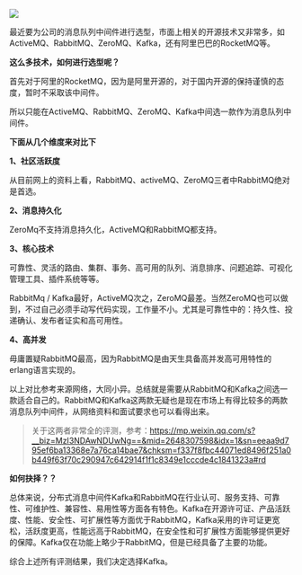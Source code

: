 ![](http://img.javastack.cn/18-1-20/18663287.jpg)

最近要为公司的消息队列中间件进行选型，市面上相关的开源技术又非常多，如ActiveMQ、RabbitMQ、ZeroMQ、Kafka，还有阿里巴巴的RocketMQ等。

**这么多技术，如何进行选型呢？**

首先对于阿里的RocketMQ，因为是阿里开源的，对于国内开源的保持谨慎的态度，暂时不采取该中间件。

所以只能在ActiveMQ、RabbitMQ、ZeroMQ、Kafka中间选一款作为消息队列中间件。

**下面从几个维度来对比下**

**1、社区活跃度**

从目前网上的资料上看，RabbitMQ、activeMQ、ZeroMQ三者中RabbitMQ绝对是首选。 

**2、消息持久化**

ZeroMq不支持消息持久化，ActiveMQ和RabbitMQ都支持。

**3、核心技术**

可靠性、灵活的路由、集群、事务、高可用的队列、消息排序、问题追踪、可视化管理工具、插件系统等等。

RabbitMq / Kafka最好，ActiveMQ次之，ZeroMQ最差。当然ZeroMQ也可以做到，不过自己必须手动写代码实现，工作量不小。尤其是可靠性中的：持久性、投递确认、发布者证实和高可用性。

**4、高并发**

毋庸置疑RabbitMQ最高，因为RabbitMQ是由天生具备高并发高可用特性的erlang语言实现的。

以上对比参考来源网络，大同小异。总结就是需要从RabbitMQ和Kafka之间选一款适合自己的。RabbitMQ和Kafka这两款无疑也是现在市场上有得比较多的两款消息队列中间件，从网络资料和面试要求也可以看得出来。

> 关于这两者非常全的评测，参考：https://mp.weixin.qq.com/s?__biz=MzI3NDAwNDUwNg==&mid=2648307598&idx=1&sn=eeaa9d795ef6ba13368e7a76ca14bae7&chksm=f337f8fbc44071ed8496f251a0b449f63f70c290947c642914f1f1c8349e1cccde4c1841323a#rd

**如何抉择？？**

总体来说，分布式消息中间件Kafka和RabbitMQ在行业认可、服务支持、可靠性、可维护性、兼容性、易用性等方面各有特色。Kafka在开源许可证、产品活跃度、性能、安全性、可扩展性等方面优于RabbitMQ，Kafka采用的许可证更宽松，活跃度更高，性能远高于RabbitMQ，在安全性和可扩展性方面能够提供更好的保障。Kafka仅在功能上略少于RabbitMQ，但是已经具备了主要的功能。

综合上述所有评测结果，我们决定选择Kafka。
